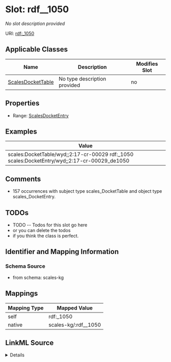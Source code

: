 

# Slot: rdf__1050


_No slot description provided_





URI: [rdf:_1050](http://www.w3.org/1999/02/22-rdf-syntax-ns#_1050)



<!-- no inheritance hierarchy -->





## Applicable Classes

| Name | Description | Modifies Slot |
| --- | --- | --- |
| [ScalesDocketTable](../classes/ScalesDocketTable.md) | No type description provided |  no  |







## Properties

* Range: [ScalesDocketEntry](../classes/ScalesDocketEntry.md)






## Examples

| Value |
| --- |
| scales:DocketTable/wyd;;2:17-cr-00029 rdf:_1050 scales:DocketEntry/wyd;;2:17-cr-00029_de1050 |

## Comments

* 157 occurrences with subject type scales_DocketTable and object type scales_DocketEntry.

## TODOs

* TODO -- Todos for this slot go here
* or you can delete the todos
* if you think the class is perfect.

## Identifier and Mapping Information







### Schema Source


* from schema: scales-kg




## Mappings

| Mapping Type | Mapped Value |
| ---  | ---  |
| self | rdf:_1050 |
| native | scales-kg/:rdf__1050 |




## LinkML Source

<details>
```yaml
name: rdf__1050
description: No slot description provided
todos:
- TODO -- Todos for this slot go here
- or you can delete the todos
- if you think the class is perfect.
comments:
- 157 occurrences with subject type scales_DocketTable and object type scales_DocketEntry.
examples:
- value: scales:DocketTable/wyd;;2:17-cr-00029 rdf:_1050 scales:DocketEntry/wyd;;2:17-cr-00029_de1050
from_schema: scales-kg
rank: 1000
slot_uri: rdf:_1050
alias: rdf__1050
domain_of:
- scales_DocketTable
range: scales_DocketEntry

```
</details>